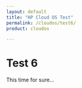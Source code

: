 ```yaml
---
layout: default
title: "HP Cloud OS Test"
permalink: /cloudos/test6/
product: cloudos

---
```

# Test 6

This time for sure...
